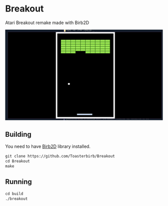 # Breakout
Atari Breakout remake made with Birb2D

![Screenshot](./screenshot.png)

## Building
You need to have [Birb2D](https://github.com/Toasterbirb/Birb2D) library installed.

```
git clone https://github.com/Toasterbirb/Breakout
cd Breakout
make
```

## Running
```
cd build
./breakout
```

